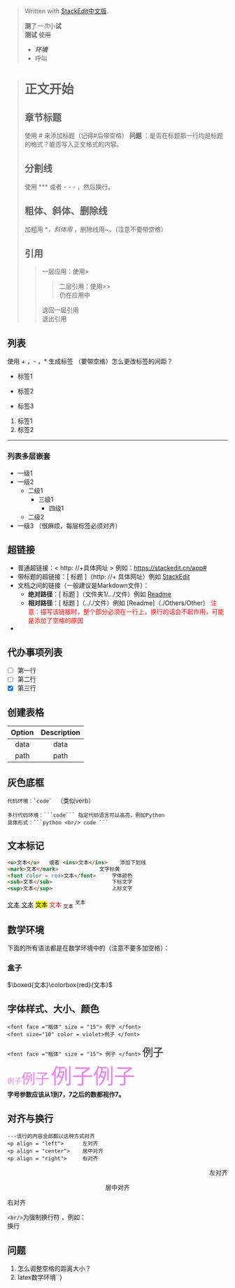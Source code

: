 


> Written with [StackEdit中文版](https://stackedit.cn/).
>
> **测**了*一次*小**试**  
> **测试** ~~使用~~  
> + ***环境***  
> + 呼叫

>  # 正文开始  
>   ## 章节标题  
>   使用 # 来添加标题（记得#后带空格）
>   **问题** ：是否在标题那一行均是标题的格式？能否写入正文格式的内容。  
>   
>  ## 分割线  
>  使用 *** 或者 - - - ，然后换行。
>  
>  ## 粗体、斜体、删除线  
>  加粗用 **，斜体用* ，删除线用~。（注意不要带空格）
>  
>  ## 引用  
>  >  一层应用：使用>
>  >>二层引用：使用>>  
>  仍在应用中 
> >
> >退回一层引用  
> 退出引用

## 列表  
使用 + ，- ，* 生成标签 （要带空格）怎么更改标签的间距？
* 标签1  
+ 标签2  
- 标签3  

1. 标签1
2. 标签2

*** 
 
### 列表多层嵌套  
+ 一级1
+ 一级2  
  * 二级1  
    - 三级1  
      + 四级1  
   * 二级2 
+ 一级3  （很麻烦，每层标签必须对齐）

## 超链接 
* 普通超链接：< http: //+具体网址 >  例如：<https://stackedit.cn/app#>  
* 带标题的超链接：[ 标题 ]（http: //+ 具体网址）例如 [StackEdit](https://stackedit.cn/app#)
* 文档之间的链接（一般建议是Markdown文件）：
	+ **绝对路径**：[ 标题 ]（文件夹1/.../文件）例如 [Readme](/README.md) 
	+ **相对路径**：[ 标题 ]（.././文件）例如 [Readme]（./Others/Other）
	<font color = red>注意：描写该链接时，整个部分必须在一行上，换行的话会不起作用，可能是添加了空格的原因</font>
* 

## 代办事项列表  
 - [ ] 第一行  
 - [ ] 第二行
 - [x] 第三行 

## 创建表格
|Option | Description |
|:--:|:--:|
|data|data|
|path|path|

## 灰色底框  
```代码环境：`code` ```  （类似verb）
``` 
多行代码环境：```code``` 指定代码语言可以高亮，例如Python
具体形式：```python <br/> code ```
```
## 文本标记  
``` markdown 
<u>文本</u>	或者 <ins>文本</ins>	添加下划线 
<mark>文本</mark>				文字标黄
<font color = red>文本</font> 	字体颜色
<sub>文本</sub>					下标文字
<sup>文本</sup>					上标文字
```
<u>文本</u>  <ins>文本</ins> <mark>文本</mark> <font color = red>文本</font> <sub>文本</sub> <sup>文本</sup>

## 数学环境
下面的所有语法都是在数学环境中的（注意不要多加空格）：
### 盒子 
$\boxed{文本}\colorbox{red}{文本}$

## 字体样式、大小、颜色 
```
<font face ="楷体" size = "15"> 例子 </font>
<font size="10" color = violet>例子 </font>
```
``<font face ="楷体" size = "15"> 例子 </font>``
<font face ="楷体" size = "5"> 例子 </font>   
<font size="3" color = violet>例子</font><font size="6" color = violet>例子</font> <font size="7" color = violet>例子</font><font size="8" color = violet>例子</font>  
**字号参数应该从1到7，7之后的数都视作7。**  

## 对齐与换行
```
---该行的内容全部都以这种方式对齐
<p align = "left">		左对齐  
<p align = "center">	居中对齐  
<p align = "right">		右对齐
```
<p align = "right">		左对齐 
<p align = "center">	居中对齐  
<p align = "left">		右对齐  

`<br/>`为强制换行符 ，例如：<br/>换行


## 问题
1. 怎么调整空格的距离大小？ $\qquad$  
2. latex数学环境``\)
 

 

<!--stackedit_data:
eyJkaXNjdXNzaW9ucyI6eyJrZ0drUlVmbk4xUGI1WVBkIjp7In
RleHQiOiLmoIfpopgiLCJzdGFydCI6MTQyLCJlbmQiOjE0NH0s
IktoR256cTVaa01McGlJbGsiOnsic3RhcnQiOjMyMSwiZW5kIj
ozMjMsInRleHQiOiLlvJXnlKgifX0sImNvbW1lbnRzIjp7Imkx
WHpRbU5OdHhjc0RCdVoiOnsiZGlzY3Vzc2lvbklkIjoia2dHa1
JVZm5OMVBiNVlQZCIsInN1YiI6ImdoOjIwMTA3OTk0OCIsInRl
eHQiOiLmnIDlpJo25LiqIyIsImNyZWF0ZWQiOjE3NDA3NDE5OD
g0MTl9LCJDczlhZURpN0dDc2N4MkxXIjp7ImRpc2N1c3Npb25J
ZCI6IktoR256cTVaa01McGlJbGsiLCJzdWIiOiJnaDoyMDEwNz
k5NDgiLCJ0ZXh0Ijoi6KaB5Lil5qC85rOo5oSP57yp6L+b57qn
5YirIiwiY3JlYXRlZCI6MTc0MDc0MzU4MzkxM319LCJoaXN0b3
J5IjpbNDk1NDk3NDE3LC0xMjkyMjczNzA5LDk3MzA2NDUxLC0x
MzQ3MzQ5NDMsMTk4MzEwOTE0LDY2NzY5NTQ2NSwxNzA0NzIwMj
Y1LDE0MjkyMDAwNTEsLTExMDMwNDA0NjEsMTkzMzkxNDUxNCwx
NzkzNzU3MjU3LDEzMTUxNjg0MTIsMTIxMjI5NDA4LC0xMTcyMT
E2MjAzLDE1NjE4NzkyNSwxMDc3NzEzMzk5LDEzOTY1NDU2MzAs
LTY1NDU0OTQ5NywyMDkwMjc2MzM3LDQ0MDkwNTYxOV19
-->